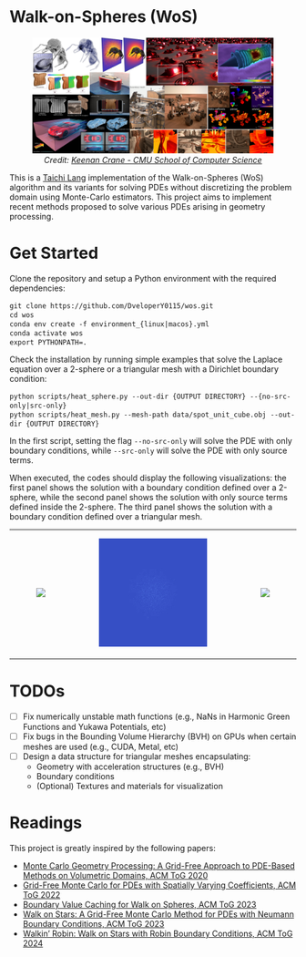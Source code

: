 # Walk-on-Spheres (WoS)

<figure>
    <p align="center">
        <img src="./media/teaser_small.png", width="768px">
        <br><em>Credit: <a href="https://www.cs.cmu.edu/~kmcrane/">Keenan Crane - CMU School of Computer Science</a></em>
    </p>
</figure>


This is a [Taichi Lang](https://www.taichi-lang.org) implementation of the Walk-on-Spheres (WoS) algorithm and its variants for solving PDEs without discretizing the problem domain using Monte-Carlo estimators.
This project aims to implement recent methods proposed to solve various PDEs arising in geometry processing.

# Get Started

Clone the repository and setup a Python environment with the required dependencies:
```
git clone https://github.com/DveloperY0115/wos.git
cd wos
conda env create -f environment_{linux|macos}.yml
conda activate wos
export PYTHONPATH=.
```

Check the installation by running simple examples that solve the Laplace equation over a 2-sphere or a triangular mesh with a Dirichlet boundary condition:
```
python scripts/heat_sphere.py --out-dir {OUTPUT DIRECTORY} --{no-src-only|src-only}
python scripts/heat_mesh.py --mesh-path data/spot_unit_cube.obj --out-dir {OUTPUT DIRECTORY}
```
In the first script, setting the flag `--no-src-only` will solve the PDE with only boundary conditions, while `--src-only` will solve the PDE with only source terms.  

When executed, the codes should display the following visualizations: the first panel shows the solution with a boundary condition defined over a 2-sphere, while the second panel shows the solution with only source terms defined inside the 2-sphere. The third panel shows the solution with a boundary condition defined over a triangular mesh.
<table>
    <tr>
        <td>
            <figure>
                <img src="./media/sphere_heat_boundary.gif", width="252px">
            </figure>
        </td>
        <td>
            <figure>
                <img src="./media/sphere_heat_source.gif", width="252px">
            </figure>
        </td>
        <td>
            <figure>
                <img src="./media/mesh_heat_boundary.gif", width="252px">
            </figure>
        </td>
    </tr>
</table>

# TODOs
- [ ] Fix numerically unstable math functions (e.g., NaNs in Harmonic Green Functions and Yukawa Potentials, etc)
- [ ] Fix bugs in the Bounding Volume Hierarchy (BVH) on GPUs when certain meshes are used (e.g., CUDA, Metal, etc)
- [ ] Design a data structure for triangular meshes encapsulating:
    - Geometry with acceleration structures (e.g., BVH)
    - Boundary conditions
    - (Optional) Textures and materials for visualization

# Readings
This project is greatly inspired by the following papers:
- [Monte Carlo Geometry Processing: A Grid-Free Approach to PDE-Based Methods on Volumetric Domains, ACM ToG 2020](https://dl.acm.org/doi/abs/10.1145/3386569.3392374)
- [Grid-Free Monte Carlo for PDEs with Spatially Varying Coefficients, ACM ToG 2022](https://dl.acm.org/doi/abs/10.1145/3528223.3530134)
- [Boundary Value Caching for Walk on Spheres, ACM ToG 2023](https://dl.acm.org/doi/abs/10.1145/3592400)
- [Walk on Stars: A Grid-Free Monte Carlo Method for PDEs with Neumann Boundary Conditions, ACM ToG 2023](https://dl.acm.org/doi/abs/10.1145/3592398)
- [Walkin’ Robin: Walk on Stars with Robin Boundary Conditions, ACM ToG 2024](http://www.rohansawhney.io/WoStRobin.pdf)
